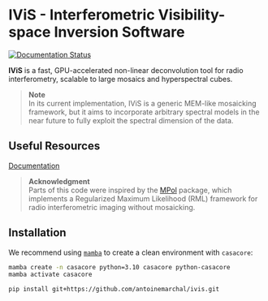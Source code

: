 # IViS - Interferometric Visibility-space Inversion Software

[![Documentation Status](https://readthedocs.org/projects/hije/badge/?version=latest)](https://ivis-dev.readthedocs.io/en/latest/)

**IViS** is a fast, GPU-accelerated non-linear deconvolution tool for radio interferometry, scalable to large mosaics and hyperspectral cubes.

> **Note**  
> In its current implementation, IViS is a generic MEM-like mosaicking framework, but it aims to incorporate arbitrary spectral models in the near future to fully exploit the spectral dimension of the data.

## Useful Resources

[Documentation](https://HIJE.readthedocs.io)

> **Acknowledgment**  
> Parts of this code were inspired by the [MPol](https://github.com/MPoL-dev/MPoL) package, which implements a Regularized Maximum Likelihood (RML) framework for radio interferometric imaging without mosaicking.

## Installation

We recommend using [`mamba`](https://mamba.readthedocs.io) to create a clean environment with `casacore`:

```bash
mamba create -n casacore python=3.10 casacore python-casacore
mamba activate casacore
```
```bash
pip install git+https://github.com/antoinemarchal/ivis.git
```
